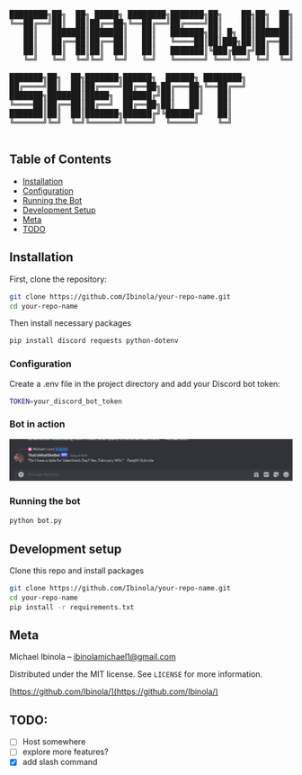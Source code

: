 <pre>
████████╗██╗  ██╗ █████╗ ████████╗███████╗██╗    ██╗██╗  ██╗ █████╗ ████████╗
╚══██╔══╝██║  ██║██╔══██╗╚══██╔══╝██╔════╝██║    ██║██║  ██║██╔══██╗╚══██╔══╝
   ██║   ███████║███████║   ██║   ███████╗██║ █╗ ██║███████║███████║   ██║   
   ██║   ██╔══██║██╔══██║   ██║   ╚════██║██║███╗██║██╔══██║██╔══██║   ██║   
   ██║   ██║  ██║██║  ██║   ██║   ███████║╚███╔███╔╝██║  ██║██║  ██║   ██║   
   ╚═╝   ╚═╝  ╚═╝╚═╝  ╚═╝   ╚═╝   ╚══════╝ ╚══╝╚══╝ ╚═╝  ╚═╝╚═╝  ╚═╝   ╚═╝   
                                                                             
███████╗██╗  ██╗███████╗██████╗  ██████╗ ████████╗                           
██╔════╝██║  ██║██╔════╝██╔══██╗██╔═══██╗╚══██╔══╝                           
███████╗███████║█████╗  ██████╔╝██║   ██║   ██║                              
╚════██║██╔══██║██╔══╝  ██╔══██╗██║   ██║   ██║                              
███████║██║  ██║███████╗██████╔╝╚██████╔╝   ██║                              
╚══════╝╚═╝  ╚═╝╚══════╝╚═════╝  ╚═════╝    ╚═╝                           
                                                                             
</pre>


## Table of Contents

- [Installation](#installation)
- [Configuration](#configuration)
- [Running the Bot](#running-the-bot)
- [Development Setup](#development-setup)
- [Meta](#meta)
- [TODO](#todo)


## Installation

First, clone the repository:

```sh
git clone https://github.com/Ibinola/your-repo-name.git
cd your-repo-name
```
Then install necessary packages

```sh
pip install discord requests python-dotenv
```

### Configuration
Create a .env file in the project directory and add your Discord bot token:

```sh
TOKEN=your_discord_bot_token
```


### Bot in action

![bot-replying-to-a-quote-command](image.png)

### Running the bot

```sh
python bot.py
```

## Development setup

Clone this repo and install packages

```sh
git clone https://github.com/Ibinola/your-repo-name.git
cd your-repo-name
pip install -r requirements.txt

```

## Meta

Michael Ibinola – ibinolamichael1@gmail.com

Distributed under the MIT license. See `LICENSE` for more information.

[https://github.com/Ibinola/](https://github.com/Ibinola/)

## TODO:

- [ ] Host somewhere
- [ ] explore more features?
- [x] add slash command
